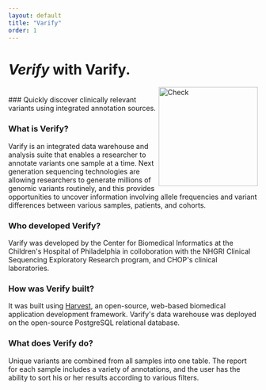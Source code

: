 ```yaml
---
layout: default
title: "Varify"
order: 1
---
```



<h1><i>Verify</i> with Varify.</h1> <img src="https://github.com/nmferraro5/nmferraro5.github.io/blob/master/checkmark.png?raw=true" alt="Check" height="200" width="200" align="right">


<br>
### Quickly discover clinically relevant variants using integrated annotation sources.

<div class="row-fluid">
  <div class="span6">
    <h3>What is Verify?</h3>
        <p>Varify is an integrated data warehouse and analysis suite that enables a researcher to annotate variants one
			sample at a time. Next generation sequencing technologies are allowing researchers to generate millions of genomic
			variants routinely, and this provides opportunities to uncover information involving
			allele frequencies and variant differences between various samples, patients, and cohorts. </p>
        </p>
  </div>
  <div class="span6">
    <h3>Who developed Verify?</h3>
        <p>Varify was developed by the Center for Biomedical Informatics at the Children's Hospital 
        	of Philadelphia in colloboration with the NHGRI Clinical Sequencing Exploratory
			Research program, and CHOP's clinical laboratories.</p>
  </div>
</div>
<div class="row-fluid">
    <div class="span6">
      <h3>How was Verify built?</h3>
          <p>It was built using
		<a href="http://harvest.research.chop.edu/">Harvest</a>, an open-source, web-based biomedical application
			development framework. Varify's data warehouse was deployed on the open-source PostgreSQL relational
			database.
          </p>
    </div>
<div class="span6">
         <h3>What does Verify do?</h3>
         <p>Unique variants are combined from all samples into one table.  The report for each sample
			includes a variety of annotations, and the user has the ability to sort his or her results according
			to various filters. 
         </p>
     </div>
</div>







